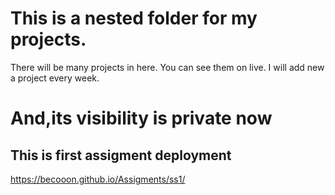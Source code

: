 # This is a nested folder for my projects.
 There will be many projects in here.
 You can see them on live.
 I will add new a project every week.
# And,its visibility is private now

## This is first assigment deployment
https://becooon.github.io/Assigments/ss1/
